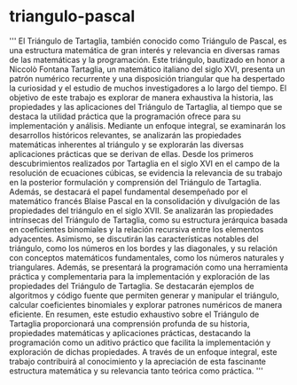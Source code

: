 # triangulo-pascal
'''
El Triángulo de Tartaglia, también conocido como Triángulo de Pascal, es una estructura matemática de gran interés y relevancia en diversas ramas de las matemáticas y la programación. Este triángulo, bautizado en honor a Niccolò Fontana Tartaglia, un matemático italiano del siglo XVI, presenta un patrón numérico recurrente y una disposición triangular que ha despertado la curiosidad y el estudio de muchos investigadores a lo largo del tiempo.
El objetivo de este trabajo es explorar de manera exhaustiva la historia, las propiedades y las aplicaciones del Triángulo de Tartaglia, al tiempo que se destaca la utilidad práctica que la programación ofrece para su implementación y análisis. Mediante un enfoque integral, se examinarán los desarrollos históricos relevantes, se analizarán las propiedades matemáticas inherentes al triángulo y se explorarán las diversas aplicaciones prácticas que se derivan de ellas.
Desde los primeros descubrimientos realizados por Tartaglia en el siglo XVI en el campo de la resolución de ecuaciones cúbicas, se evidencia la relevancia de su trabajo en la posterior formulación y comprensión del Triángulo de Tartaglia. Además, se destacará el papel fundamental desempeñado por el matemático francés Blaise Pascal en la consolidación y divulgación de las propiedades del triángulo en el siglo XVII.
Se analizarán las propiedades intrínsecas del Triángulo de Tartaglia, como su estructura jerárquica basada en coeficientes binomiales y la relación recursiva entre los elementos adyacentes. Asimismo, se discutirán las características notables del triángulo, como los números en los bordes y las diagonales, y su relación con conceptos matemáticos fundamentales, como los números naturales y triangulares.
Además, se presentará la programación como una herramienta práctica y complementaria para la implementación y exploración de las propiedades del Triángulo de Tartaglia. Se destacarán ejemplos de algoritmos y código fuente que permiten generar y manipular el triángulo, calcular coeficientes binomiales y explorar patrones numéricos de manera eficiente.
En resumen, este estudio exhaustivo sobre el Triángulo de Tartaglia proporcionará una comprensión profunda de su historia, propiedades matemáticas y aplicaciones prácticas, destacando la programación como un aditivo práctico que facilita la implementación y exploración de dichas propiedades. A través de un enfoque integral, este trabajo contribuirá al conocimiento y la apreciación de esta fascinante estructura matemática y su relevancia tanto teórica como práctica.
'''
